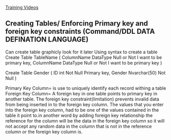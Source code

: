 [Training Videos](https://www.youtube.com/watch?v=JLeaM8pK8dE&list=PL08903FB7ACA1C2FB&index=5)

## Creating Tables/ Enforcing Primary key and foreign key constraints (Command/DDL DATA DEFINATION LANGUAGE)

Can create table graphicly look for it later 
Using syntax to create a table
Create Table TableName
(
ColumnName  DataType Null or Not   I want to be primary key,
ColumnName  DataType Null or Not   I want to be primary key
)

Create Table Gender
(
ID  int  Not Null  Primary key,
Gender Nvarchar(50) Not Null
)

Primary Key Column= is use to uniquely identify each record withing a table
Foreign Key Column= A foreign key in one table points to primary key in another table. The foreign key constraint(limitation) prevents invalid data from being inserted in to the foreign key column. The values that you enter into the foreign key column, had to be one of the values contained in the table it point to.in another word by adding foreign key relationship the reference for the column will be the data in the foreign key column so it will not accept any random data in the column that is not in the reference column or the foreign key column is.
